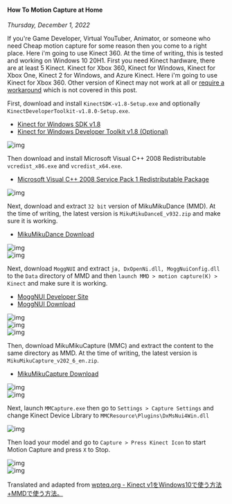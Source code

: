 #### How To Motion Capture at Home
_Thursday, December 1, 2022_

If you're Game Developer, Virtual YouTuber, Animator, or someone who need Cheap motion capture for 
some reason then you come to a right place. Here i'm going to use Kinect 360. At the time of writing, 
this is tested and working on Windows 10 20H1. First you need Kinect hardware, there are at least 
5 Kinect. Kinect for Xbox 360, Kinect for Windows, Kinect for Xbox One, Kinect 2 for Windows, and 
Azure Kinect. Here i'm going to use Kinect for Xbox 360. Other version of Kinect may not work at all or 
[require a workaround](https://www.engadget.com/2015-03-08-using-the-kinect-for-motion-capture.html) 
which is not covered in this post.



First, download and install `KinectSDK-v1.8-Setup.exe` and optionally `KinectDeveloperToolkit-v1.8.0-Setup.exe`.
* [Kinect for Windows SDK v1.8](https://www.microsoft.com/en-us/download/details.aspx?id=40278)
* [Kinect for Windows Developer Toolkit v1.8 (Optional)](https://www.microsoft.com/en-us/download/details.aspx?id=40276)
<div class="row">
	<div class="col-sm-3"></div>
	<div class="col-sm-6">
		<div class="thumbnail">
			<img class="img-responsive" src="./posts/2022-12-01-how-to-motion-capture-at-home/01.png" alt="img">
		</div>
	</div>
	<div class="col-sm-3"></div>
</div>

Then download and install Microsoft Visual C++ 2008 Redistributable `vcredist_x86.exe` and `vcredist_x64.exe`.
* [Microsoft Visual C++ 2008 Service Pack 1 Redistributable Package](https://www.microsoft.com/en-us/download/details.aspx?id=26368)
<div class="row">
	<div class="col-sm-3"></div>
	<div class="col-sm-6">
		<div class="thumbnail">
			<img class="img-responsive" src="./posts/2022-12-01-how-to-motion-capture-at-home/02.png" alt="img">
		</div>
	</div>
	<div class="col-sm-3"></div>
</div>

Next, download and extract `32 bit` version of MikuMikuDance (MMD). At the time of writing, the latest version 
is `MikuMikuDanceE_v932.zip` and make sure it is working.
* [MikuMikuDance Download](https://learnmmd.com/downloads/)
<div class="row">
	<div class="col-sm-2"></div>
	<div class="col-sm-8">
		<div class="thumbnail">
			<img class="img-responsive" src="./posts/2022-12-01-how-to-motion-capture-at-home/03.png" alt="img">
		</div>
		<div class="thumbnail">
			<img class="img-responsive" src="./posts/2022-12-01-how-to-motion-capture-at-home/04.png" alt="img">
		</div>
	</div>
	<div class="col-sm-2"></div>
</div>

Next, download `MoggNUI` and extract `ja, DxOpenNi.dll, MoggNuiConfig.dll` to the `Data` directory of MMD and 
then `launch MMD > motion capture(K) > Kinect` and make sure it is working. 
* [MoggNUI Developer Site](https://sites.google.com/site/moggproject/)
* [MoggNUI Download](https://drive.google.com/drive/folders/1zMSmDRbGHNUWNsaD8druoeod-z6HgbZt)
<div class="row">
	<div class="col-sm-2"></div>
	<div class="col-sm-8">
		<div class="thumbnail">
			<img class="img-responsive" src="./posts/2022-12-01-how-to-motion-capture-at-home/05.png" alt="img">
		</div>
		<div class="thumbnail">
			<img class="img-responsive" src="./posts/2022-12-01-how-to-motion-capture-at-home/06.png" alt="img">
		</div>
		<div class="thumbnail">
			<img class="img-responsive" src="./posts/2022-12-01-how-to-motion-capture-at-home/07.png" alt="img">
		</div>
	</div>
	<div class="col-sm-2"></div>
</div>

Then, download MikuMikuCapture (MMC) and extract the content to the same directory as MMD. At the time of writing, 
the latest version is `MikuMikuCapture_v202_6_en.zip`.
* [MikuMikuCapture Download](https://sites.google.com/site/mikumikucapturee/download)
<div class="row">
	<div class="col-sm-2"></div>
	<div class="col-sm-8">
		<div class="thumbnail">
			<img class="img-responsive" src="./posts/2022-12-01-how-to-motion-capture-at-home/08.png" alt="img">
		</div>
		<div class="thumbnail">
			<img class="img-responsive" src="./posts/2022-12-01-how-to-motion-capture-at-home/09.png" alt="img">
		</div>
	</div>
	<div class="col-sm-2"></div>
</div>

Next, launch `MMCapture.exe` then go to `Settings > Capture Settings` and change Kinect Device Library to 
`MMCResource\Plugins\DxMsNui4Win.dll`
<div class="row">
	<div class="col-sm-3"></div>
	<div class="col-sm-6">
		<div class="thumbnail">
			<img class="img-responsive" src="./posts/2022-12-01-how-to-motion-capture-at-home/10.png" alt="img">
		</div>
	</div>
	<div class="col-sm-3"></div>
</div>

Then load your model and go to `Capture > Press Kinect Icon` to start Motion Capture and press `X` to Stop.
<div class="row">
	<div class="col-sm-2"></div>
	<div class="col-sm-8">
		<div class="thumbnail">
			<img class="img-responsive" src="./posts/2022-12-01-how-to-motion-capture-at-home/11.png" alt="img">
		</div>
		<div class="thumbnail">
			<img class="img-responsive" src="./posts/2022-12-01-how-to-motion-capture-at-home/12.png" alt="img">
		</div>
	</div>
	<div class="col-sm-2"></div>
</div>

Translated and adapted from [wpteq.org - Kinect v1をWindows10で使う方法+MMDで使う方法。](https://wpteq.org/windows/windows10-manual/post-22791)